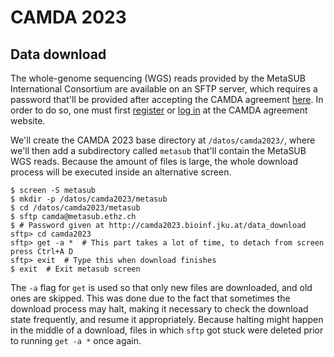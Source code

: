 # CAMDA 2023

## Data download

The whole-genome sequencing (WGS) reads provided by the MetaSUB International Consortium are available on an SFTP server, which requires a password that'll be provided after accepting the CAMDA agreement [here](http://camda2023.bioinf.jku.at/agreement). In order to do so, one must first [register](http://camda2023.bioinf.jku.at/agreement?do=register) or [log in](http://camda2023.bioinf.jku.at/agreement?do=login) at the CAMDA agreement website.

We'll create the CAMDA 2023 base directory at `/datos/camda2023/`, where we'll then add a subdirectory called `metasub` that'll contain the MetaSUB WGS reads. Because the amount of files is large, the whole download process will be executed inside an alternative screen.

```shell
$ screen -S metasub
$ mkdir -p /datos/camda2023/metasub
$ cd /datos/camda2023/metasub
$ sftp camda@metasub.ethz.ch
$ # Password given at http://camda2023.bioinf.jku.at/data_download
sftp> cd camda2023
sftp> get -a *	# This part takes a lot of time, to detach from screen press Ctrl+A D
sftp> exit	# Type this when download finishes
$ exit 	# Exit metasub screen
```

The `-a` flag for `get` is used so that only new files are downloaded, and old ones are skipped. This was done due to the fact that sometimes the download process may halt, making it necessary to check the download state frequently, and resume it appropriately. Because halting might happen in the middle of a download, files in which `sftp` got stuck were deleted prior to running `get -a *` once again.
